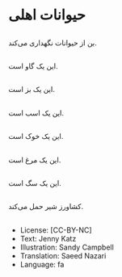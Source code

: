 # حیوانات اهلی

##
بن از حیوانات نگهداری می‌کند.

##
این یک گاو است.

##
این یک بز است.

##
این یک اسب است.

##
این یک خوک است.

##
این یک مرغ است.

##
این یک سگ است.

##
کشاورز شیر حمل می‌کند.

##
* License: [CC-BY-NC]
* Text: Jenny Katz
* Illustration: Sandy Campbell
* Translation: Saeed Nazari
* Language: fa
